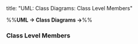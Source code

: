 <frontmatter>
title: "UML: Class Diagrams: Class Level Members"
</frontmatter>

<link rel="stylesheet" href="{{baseUrl}}/css/textbook.css">

<div class="website-content">

%%**UML → Class Diagrams →**%%

### Class Level Members

<div id="main">

<include src="./what/embed.md" boilerplate  />

</div>
</div>
